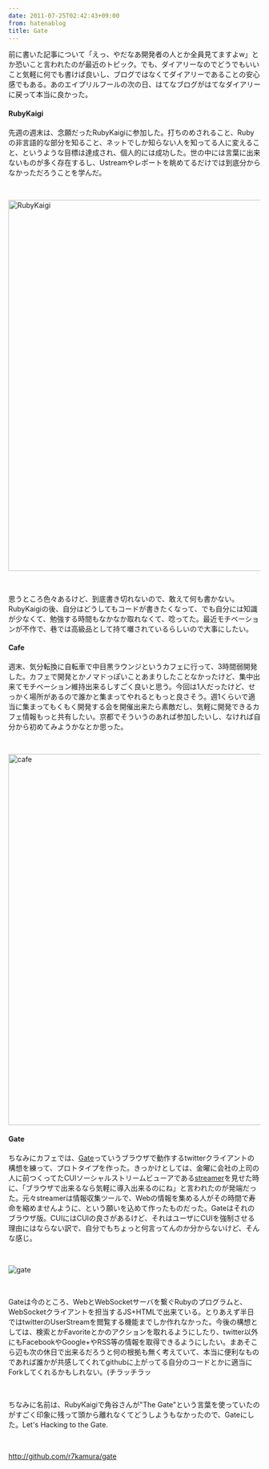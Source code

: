 ```yaml
---
date: 2011-07-25T02:42:43+09:00
from: hatenablog
title: Gate
---
```


<p>前に書いた記事について「えっ、やだなあ開発者の人とか全員見てますよw」とか恐いこと言われたのが最近のトピック。でも、ダイアリーなのでどうでもいいこと気軽に何でも書けば良いし、ブログではなくてダイアリーであることの安心感でもある。あのエイプリルフールの次の日、はてなブログがはてなダイアリーに戻って本当に良かった。</p><p></p>

<div class="section">
    <h4>RubyKaigi</h4>
    <p>先週の週末は、念願だったRubyKaigiに参加した。打ちのめされること、Rubyの非言語的な部分を知ること、ネットでしか知らない人を知ってる人に変えること、というような目標は達成され、個人的には成功した。世の中には言葉に出来ないものが多く存在するし、Ustreamやレポートを眺めてるだけでは到底分からなかっただろうことを学んだ。</p>
<br>
<p><img src="http://farm7.static.flickr.com/6149/5970421033_6bd726f71f_b.jpg" alt="RubyKaigi" width="740"></p>
<br>
<p>思うところ色々あるけど、到底書き切れないので、敢えて何も書かない。RubyKaigiの後、自分はどうしてもコードが書きたくなって、でも自分には知識が少なくて、勉強する時間もなかなか取れなくて、唸ってた。最近モチベーションが不作で、巷では高級品として持て囃されているらしいので大事にしたい。</p>
<p></p>

</div>
<div class="section">
    <h4>Cafe</h4>
    <p>週末、気分転換に自転車で中目黒ラウンジというカフェに行って、3時間弱開発した。カフェで開発とかノマドっぽいことあまりしたことなかったけど、集中出来てモチベーション維持出来るしすごく良いと思う。今回は1人だったけど、せっかく場所があるので誰かと集まってやれるともっと良さそう。週1くらいで適当に集まってもくもく開発する会を開催出来たら素敵だし、気軽に開発できるカフェ情報もっと共有したい。京都でそういうのあれば参加したいし、なければ自分から初めてみようかなとか思った。</p>
<br>
<p><img src="http://farm7.static.flickr.com/6136/5970115353_2eddaab78c_b.jpg" alt="cafe" width="740"></p>
<p></p>

</div>
<div class="section">
    <h4>Gate</h4>
    <p>ちなみにカフェでは、<a href="http://github.com/r7kamura/gate">Gate</a>っていうブラウザで動作するtwitterクライアントの構想を練って、プロトタイプを作った。きっかけとしては、金曜に会社の上司の人に前つくってたCUIソーシャルストリームビューアである<a href="http://github.com/r7kamura/streamer">streamer</a>を見せた時に、「ブラウザで出来るなら気軽に導入出来るのにね」と言われたのが発端だった。元々streamerは情報収集ツールで、Webの情報を集める人がその時間で寿命を縮めませんように、という願いを込めて作ったものだった。Gateはそれのブラウザ版。CUIにはCUIの良さがあるけど、それはユーザにCUIを強制させる理由にはならない訳で、自分でもちょっと何言ってんのか分からないけど、そんな感じ。</p>
<br>
<p><img src="http://arumakan.org/gate.png" alt="gate"></p>
<br>
<p>Gateは今のところ、WebとWebSocketサーバを繋ぐRubyのプログラムと、WebSocketクライアントを担当するJS+HTMLで出来ている。とりあえず半日ではtwitterのUserStreamを閲覧する機能までしか作れなかった。今後の構想としては、検索とかFavoriteとかのアクションを取れるようにしたり、twitter以外にもFacebookやGoogle+やRSS等の情報を取得できるようにしたい。まあそこら辺も次の休日で出来るだろうと何の根拠も無く考えていて、本当に便利なものであれば誰かが共感してくれてgithubに上がってる自分のコードとかに適当にForkしてくれるかもしれない。(チラッチラッ</p>
<br>
<p>ちなみに名前は、RubyKaigiで角谷さんが"The Gate"という言葉を使っていたのがすごく印象に残って頭から離れなくてどうしようもなかったので、Gateにした。Let's Hacking to the Gate.</p>
<br>
<p><a href="http://github.com/r7kamura/gate">http://github.com/r7kamura/gate</a></p>

</div>

